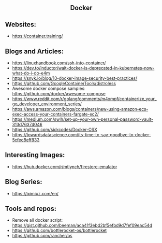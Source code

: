 <h2 align="center">Docker</h2>

## Websites:

- https://container.training/

## Blogs and Articles:

- https://linuxhandbook.com/ssh-into-container/
- https://dev.to/inductor/wait-docker-is-deprecated-in-kubernetes-now-what-do-i-do-e4m
- https://snyk.io/blog/10-docker-image-security-best-practices/
- https://github.com/GoogleContainerTools/distroless
- Awesome docker compose samples: https://github.com/docker/awesome-compose
- https://www.reddit.com/r/golang/comments/m4xmpf/containerize_your_go_developer_environment_series/
- https://aws.amazon.com/blogs/containers/new-using-amazon-ecs-exec-access-your-containers-fargate-ec2/
- https://medium.com/swlh/set-up-your-own-personal-password-vault-313d76374046
- https://github.com/sickcodes/Docker-OSX
- https://towardsdatascience.com/its-time-to-say-goodbye-to-docker-5cfec8eff833

## Interesting Images:

- https://hub.docker.com/r/mtlynch/firestore-emulator

## Blog Series:

- https://iximiuz.com/en/

## Tools and repos:

- Remove all docker script: https://gist.github.com/beeman/aca41f3ebd2bf5efbd9d7fef09eac54d
- https://github.com/bottlerocket-os/bottlerocket
- https://github.com/rancher/os

